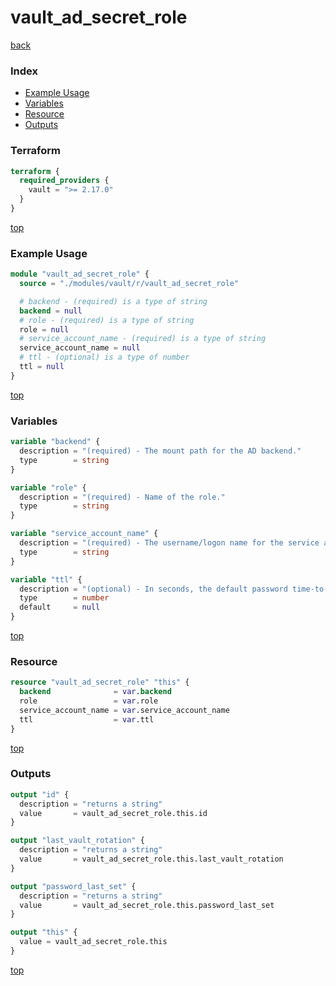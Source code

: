 # vault_ad_secret_role

[back](../vault.md)

### Index

- [Example Usage](#example-usage)
- [Variables](#variables)
- [Resource](#resource)
- [Outputs](#outputs)

### Terraform

```terraform
terraform {
  required_providers {
    vault = ">= 2.17.0"
  }
}
```

[top](#index)

### Example Usage

```terraform
module "vault_ad_secret_role" {
  source = "./modules/vault/r/vault_ad_secret_role"

  # backend - (required) is a type of string
  backend = null
  # role - (required) is a type of string
  role = null
  # service_account_name - (required) is a type of string
  service_account_name = null
  # ttl - (optional) is a type of number
  ttl = null
}
```

[top](#index)

### Variables

```terraform
variable "backend" {
  description = "(required) - The mount path for the AD backend."
  type        = string
}

variable "role" {
  description = "(required) - Name of the role."
  type        = string
}

variable "service_account_name" {
  description = "(required) - The username/logon name for the service account with which this role will be associated."
  type        = string
}

variable "ttl" {
  description = "(optional) - In seconds, the default password time-to-live."
  type        = number
  default     = null
}
```

[top](#index)

### Resource

```terraform
resource "vault_ad_secret_role" "this" {
  backend              = var.backend
  role                 = var.role
  service_account_name = var.service_account_name
  ttl                  = var.ttl
}
```

[top](#index)

### Outputs

```terraform
output "id" {
  description = "returns a string"
  value       = vault_ad_secret_role.this.id
}

output "last_vault_rotation" {
  description = "returns a string"
  value       = vault_ad_secret_role.this.last_vault_rotation
}

output "password_last_set" {
  description = "returns a string"
  value       = vault_ad_secret_role.this.password_last_set
}

output "this" {
  value = vault_ad_secret_role.this
}
```

[top](#index)
